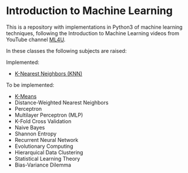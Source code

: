 Introduction to Machine Learning
================================

This is a repository with implementations in Python3 of machine learning techniques, following the Introduction to Machine Learning videos from YouTube channel [ML4U](https://www.youtube.com/playlist?list=PLKWX1jIoUZaWY_4zxjLXnIMU1Suyaa4VX).

In these classes the following subjects are raised:

Implemented:
- [K-Nearest Neighbors (KNN)](./KNN)

To be implemented:
- [K-Means](./KMeans)
- Distance-Weighted Nearest Neighbors
- Perceptron
- Multilayer Perceptron (MLP)
- K-Fold Cross Validation
- Naive Bayes
- Shannon Entropy
- Recurrent Neural Network
- Evolutionary Computing
- Hierarquical Data Clustering
- Statistical Learning Theory
- Bias-Variance Dilemma